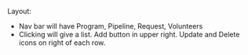 Layout: 
- Nav bar will have Program, Pipeline, Request, Volunteers
- Clicking will give a list.  Add button in upper right.  Update and Delete icons on right of each row.
